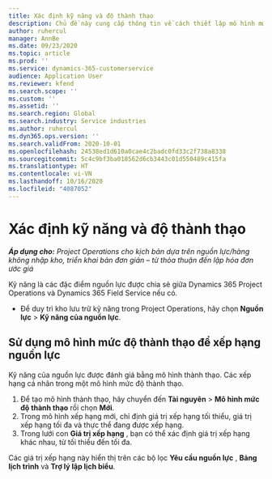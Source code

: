 ```yaml
---
title: Xác định kỹ năng và độ thành thạo
description: Chủ đề này cung cấp thông tin về cách thiết lập mô hình mức độ thành thạo để đánh giá các nguồn lực.
author: ruhercul
manager: AnnBe
ms.date: 09/23/2020
ms.topic: article
ms.prod: ''
ms.service: dynamics-365-customerservice
audience: Application User
ms.reviewer: kfend
ms.search.scope: ''
ms.custom: ''
ms.assetid: ''
ms.search.region: Global
ms.search.industry: Service industries
ms.author: ruhercul
ms.dyn365.ops.version: ''
ms.search.validFrom: 2020-10-01
ms.openlocfilehash: 24538ed1d610a0cae4c2badc0fd33c2f738a8338
ms.sourcegitcommit: 5c4c9bf3ba018562d6cb3443c01d550489c415fa
ms.translationtype: HT
ms.contentlocale: vi-VN
ms.lasthandoff: 10/16/2020
ms.locfileid: "4087052"
---
```

# <a name="define-skills-and-proficiencies"></a>Xác định kỹ năng và độ thành thạo

_**Áp dụng cho:** Project Operations cho kịch bản dựa trên nguồn lực/hàng không nhập kho, triển khai bản đơn giản – từ thỏa thuận đến lập hóa đơn ước giá_

Kỹ năng là các đặc điểm nguồn lực được chia sẻ giữa Dynamics 365 Project Operations và Dynamics 365 Field Service nếu có. 

- Để duy trì kho lưu trữ kỹ năng trong Project Operations, hãy chọn **Nguồn lực** \> **Kỹ năng của nguồn lực**. 

## <a name="use-proficiency-models-to-rate-resources"></a>Sử dụng mô hình mức độ thành thạo để xếp hạng nguồn lực

Kỹ năng của nguồn lực được đánh giá bằng mô hình thành thạo. Các xếp hạng cá nhân trong một mô hình mức độ thành thạo. 

1. Để tạo mô hình thành thạo, hãy chuyển đến **Tài nguyên** \> **Mô hình mức độ thành thạo** rồi chọn **Mới**.
2. Trong mô hình xếp hạng mới, chỉ định giá trị xếp hạng tối thiểu, giá trị xếp hạng tối đa và thực thể đang được xếp hạng.
3. Trong lưới con **Giá trị xếp hạng** , bạn có thể xác định giá trị xếp hạng khác nhau, từ tối thiểu đến tối đa.


Các giá trị xếp hạng này hiển thị trên các bộ lọc **Yêu cầu nguồn lực** , **Bảng lịch trình** và **Trợ lý lập lịch biểu**.
